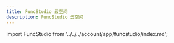 ```yaml
---
title: FuncStudio 云空间
description: FuncStudio 云空间
---
```


import FuncStudio from '../../../account/app/funcstudio/index.md';

<FuncStudio />